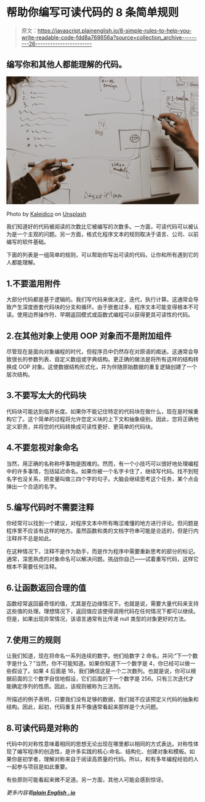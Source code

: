 # 帮助你编写可读代码的 8 条简单规则

> 原文：<https://javascript.plainenglish.io/8-simple-rules-to-help-you-write-readable-code-fdd8a768656a?source=collection_archive---------26----------------------->

## 编写你和其他人都能理解的代码。

![](img/64ee8466b5cd6e0c81653986899293fe.png)

Photo by [Kaleidico](https://unsplash.com/@kaleidico?utm_source=medium&utm_medium=referral) on [Unsplash](https://unsplash.com?utm_source=medium&utm_medium=referral)

我们知道好的代码被阅读的次数比它被编写的次数多。一方面，可读代码可以被认为是一个主观的问题。另一方面，格式化程序文本的规则取决于语言、公司、以前编写的软件基础。

下面的列表是一组简单的规则，可以帮助你写出可读的代码，让你和所有遇到它的人都能理解。

## 1.不要滥用附件

大部分代码都是基于逻辑的。我们写代码来做决定，迭代，执行计算。这通常会导致产生深度嵌套代码块的分支和循环。由于嵌套过多，程序文本可能变得根本不可读。使用边界操作符、早期返回模式或函数式编程可以获得更具可读性的代码。

## 2.在其他对象上使用 OOP 对象而不是附加组件

尽管现在是面向对象编程的时代，但程序员中仍然存在对原语的痴迷。这通常会导致很长的参数列表、自定义数组或字典结构。更正确的做法是将所有这样的结构转换成 OOP 对象。这使数据结构形式化，并为伴随原始数据的重复逻辑创建了一个层次结构。

## 3.不要写太大的代码块

代码块可能达到临界长度。如果你不能记住特定的代码块在做什么，现在是时候重构它了。这个简单的过程将允许您定义块的上下文和抽象级别。因此，您将正确地定义职责，并将您的代码转换成可读性更好、更简单的代码块。

## 4.不要忽视对象命名

当然，用正确的名称称呼事物是困难的。然而，有一个小技巧可以很好地处理编程中的许多事情，包括延迟命名。如果你被一个名字卡住了，继续写代码。找不到短名字也没关系，把变量叫做三四个字的句子。大脑会继续思考这个任务，某个点会弹出一个合适的名字。

## 5.编写代码时不需要注释

你经常可以找到一个建议，对程序文本中所有晦涩难懂的地方进行评论。但问题是程序里不应该有这样的地方。虽然函数和类的文档字符串可能是合适的，但是行内注释并不总是如此。

在这种情况下，注释不是作为助手，而是作为程序中需要重新思考的部分的标记。通常，深思熟虑的对象命名可以解决问题。挑战你自己——试着重写代码，这样它根本不需要任何注释。

## 6.让函数返回合理的值

函数经常返回最奇怪的值，尤其是在边缘情况下。也就是说，需要大量代码来支持这些值的处理。理想情况下，返回值应该使得调用代码在任何情况下都可以继续。但是，如果出现异常情况，该语言通常有比传递 null 类型的对象更好的方法。

## 7.使用三的规则

让我们知道，现在将命名一系列连续的数字。他们给数字 2 命名，并问:“下一个数字是什么？”当然，你不可能知道。如果你知道下一个数字是 4，你已经可以做一些假设了。如果 4 后面是 16，我们确信这是一个二次数列。也就是说，你可以根据前面的三个数字自信地假设，它们后面的下一个数字是 256。只有三次迭代才能确定序列的性质。因此，该规则被称为三法则。

所描述的例子表明，只要我们没有足够的数据，我们就不应该预定义代码的抽象和结构。因此，起初，代码重复并不像通常看起来那样是个大问题。

## 8.可读代码是对称的

代码中的对称性意味着相同的思想无论出现在哪里都以相同的方式表达。对称性体现了编写程序的创造性，是许多实践的核心:命名、结构化、创建对象和模板。如果你是初学者，理解对称来自于阅读高质量的代码。所以，和有多年编程经验的人一起参与项目是如此重要。

有些原则可能看起来微不足道。另一方面，其他人可能会感到惊讶。

*更多内容看*[***plain English . io***](http://plainenglish.io/)